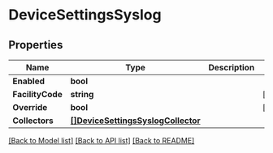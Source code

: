 # DeviceSettingsSyslog

## Properties

Name | Type | Description | Notes
------------ | ------------- | ------------- | -------------
**Enabled** | **bool** |  | 
**FacilityCode** | **string** |  | [optional] 
**Override** | **bool** |  | [optional] 
**Collectors** | [**[]DeviceSettingsSyslogCollector**](device_settings_syslog_collector.md) |  | 

[[Back to Model list]](../README.md#documentation-for-models) [[Back to API list]](../README.md#documentation-for-api-endpoints) [[Back to README]](../README.md)


